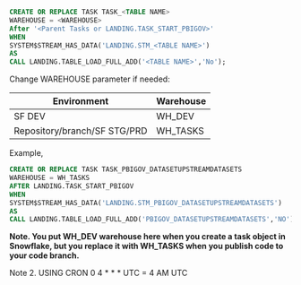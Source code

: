 ```sql
CREATE OR REPLACE TASK TASK_<TABLE NAME>
WAREHOUSE = <WAREHOUSE>
After '<Parent Tasks or LANDING.TASK_START_PBIGOV>'
WHEN
SYSTEM$STREAM_HAS_DATA('LANDING.STM_<TABLE NAME>')
AS
CALL LANDING.TABLE_LOAD_FULL_ADD('<TABLE NAME>','No');
```
Change WAREHOUSE parameter if needed: 

|Environment|Warehouse| 
|--|--|
|SF DEV|WH_DEV|
|Repository/branch/SF STG/PRD|WH_TASKS|

Example,
```sql
CREATE OR REPLACE TASK TASK_PBIGOV_DATASETUPSTREAMDATASETS
WAREHOUSE = WH_TASKS
AFTER LANDING.TASK_START_PBIGOV 
WHEN
SYSTEM$STREAM_HAS_DATA('LANDING.STM_PBIGOV_DATASETUPSTREAMDATASETS')
AS
CALL LANDING.TABLE_LOAD_FULL_ADD('PBIGOV_DATASETUPSTREAMDATASETS','NO');
```

**Note. You put WH_DEV warehouse here when you create a task object in Snowflake, but you replace it with WH_TASKS when you publish code to your code branch.**

Note 2. USING CRON 0 4 * * * UTC =  4 AM UTC
